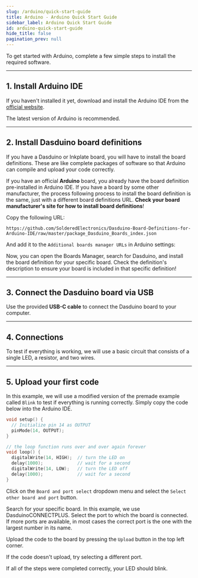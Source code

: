 ```yaml
---
slug: /arduino/quick-start-guide
title: Arduino - Arduino Quick Start Guide
sidebar_label: Arduino Quick Start Guide
id: arduino-quick-start-guide
hide_title: false
pagination_prev: null
---
```


To get started with Arduino, complete a few simple steps to install the required software.

---

## 1. Install Arduino IDE
If you haven't installed it yet, download and install the Arduino IDE from the [official website](https://www.arduino.cc/en/software).

<InfoBox>The latest version of Arduino is recommended.</InfoBox> 

<CenteredImage src="/img/arduino/quick-start-guide/ide_download.jpg" alt="Download options for the latest release" caption="Download options for the latest release" width="600px"/>

<CenteredImage src="/img/arduino/quick-start-guide/ide.jpg" alt="Arduino IDE 2.0" caption="Arduino IDE 2.0" width="600px"/>

---

## 2. Install Dasduino board definitions

If you have a Dasduino or Inkplate board, you will have to install the board definitions. These are like complete packages of software so that Arduino can compile and upload your code correctly.

<InfoBox>If you have an official **Arduino** board, you already have the board definition pre-installed in Arduino IDE. If you have a board by some other manufacturer, the process following process to install the board definition is the same, just with a different board definitions URL. **Check your board manufacturer's site for how to install board definitions**!</InfoBox>

Copy the following URL:
```
https://github.com/SolderedElectronics/Dasduino-Board-Definitions-for-Arduino-IDE/raw/master/package_Dasduino_Boards_index.json
```
And add it to the `Additional boards manager URLs` in Arduino settings:

<CenteredImage src="/img/arduino/quick-start-guide/ide_preferences.jpg" alt="Arduino IDE 2.0" caption="Arduino IDE 2.0" width="600px"/>
<CenteredImage src="/img/arduino/quick-start-guide/preferences.jpg" alt="Preferences menu in settings" caption="Preferences menu in settings" width="600px"/>
<CenteredImage src="/img/arduino/quick-start-guide/additional_boards_manager.jpg" alt="Adding the Dasduino boards link to Arduino IDE" caption="Adding the Dasduino boards link to Arduino IDE" width="600px"/>

Now, you can open the Boards Manager, search for Dasduino, and install the board definition for your specific board. Check the definition's description to ensure your board is included in that specific definition!

<CenteredImage src="/img/arduino/quick-start-guide/boards_manager.jpg" alt="Adding Dasduino boards to Arduino IDE" caption="Adding Dasduino boards to Arduino IDE" width="600px"/>

---

## 3. Connect the Dasduino board via USB
Use the provided **USB-C cable** to connect the Dasduino board to your computer.

<CenteredImage src="/img/arduino/quick-start-guide/usb_connection.png" alt="Connection via USB" caption="Connection via USB" width="600px"/>

---

## 4. Connections
To test if everything is working, we will use a basic circuit that consists of a single LED, a resistor, and two wires.

<CenteredImage src="/img/arduino/quick-start-guide/circuit.png" alt="Wiring example" caption="Wiring example" width="600px"/>

---

## 5. Upload your first code
In this example, we will use a modified version of the premade example called `Blink` to test if everything is running correctly. Simply copy the code below into the Arduino IDE.

```cpp
void setup() {
  // Initialize pin 14 as OUTPUT
  pinMode(14, OUTPUT);
}

// the loop function runs over and over again forever
void loop() {
  digitalWrite(14, HIGH);  // turn the LED on
  delay(1000);             // wait for a second
  digitalWrite(14, LOW);   // turn the LED off
  delay(1000);             // wait for a second
}
```

Click on the `Board and port select` dropdown menu and select the `Select other board and port` button.

<CenteredImage src="/img/arduino/quick-start-guide/board_select.jpg" alt="Board select dropdown menu" caption="Board select dropdown menu" width="600px"/>

Search for your specific board. In this example, we use DasduinoCONNECTPLUS. Select the port to which the board is connected. If more ports are available, in most cases the correct port is the one with the largest number in its name.

<CenteredImage src="/img/arduino/quick-start-guide/select_board_and_port.jpg" alt="Board and Port selection" caption="Board and Port selection" width="600px"/>

Upload the code to the board by pressing the `Upload` button in the top left corner.

<CenteredImage src="/img/arduino/quick-start-guide/upload_button.jpg" alt="Upload code button" caption="Upload code button" width="600px"/>

<InfoBox>If the code doesn't upload, try selecting a different port.</InfoBox>

If all of the steps were completed correctly, your LED should blink.

<!-- <CenteredImage src="/img/arduino/quick-start-guide/led_blinking.gif" alt="Upload code button" caption="Blinking LED" width="600px"/> -->